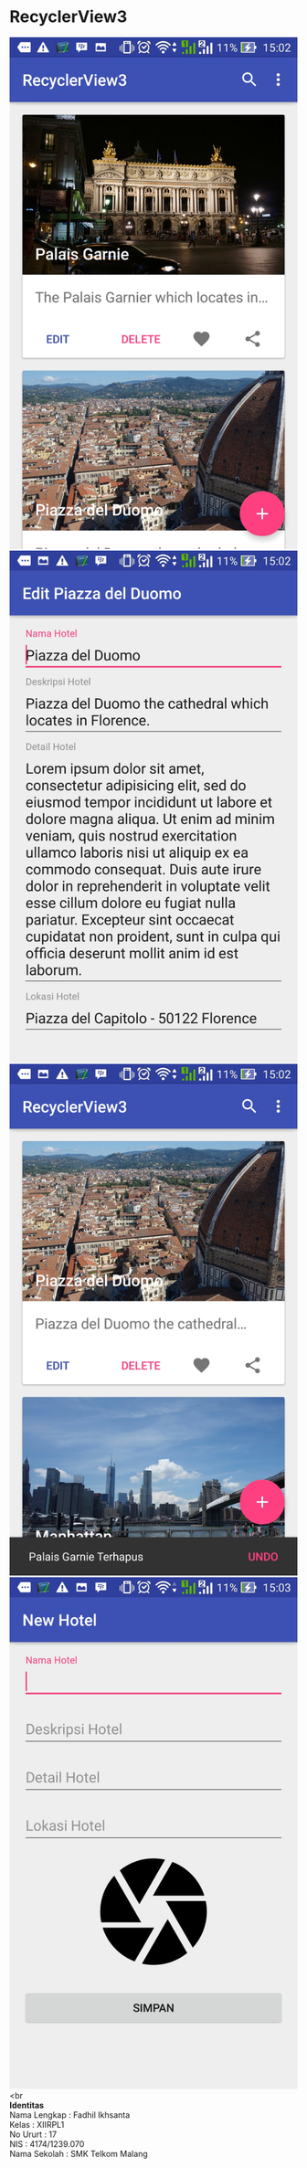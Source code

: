 # RecyclerView3
![Gambar1](https://github.com/Ikhsannotes/RecyclerView3/blob/master/Screenshot_2016-11-05-15-02-25.jpg)
![Gambar2](https://github.com/Ikhsannotes/RecyclerView3/blob/master/Screenshot_2016-11-05-15-02-39.jpg)
![Gambar2](https://github.com/Ikhsannotes/RecyclerView3/blob/master/Screenshot_2016-11-05-15-02-47.jpg)
![Gambar2](https://github.com/Ikhsannotes/RecyclerView3/blob/master/Screenshot_2016-11-05-15-03-15.jpg)<br<br>
**Identitas**<br>
Nama Lengkap  : Fadhil Ikhsanta<br>
Kelas         : XIIRPL1<br>
No Ururt      : 17<br>
NIS           : 4174/1239.070<br>
Nama Sekolah  : SMK Telkom Malang
